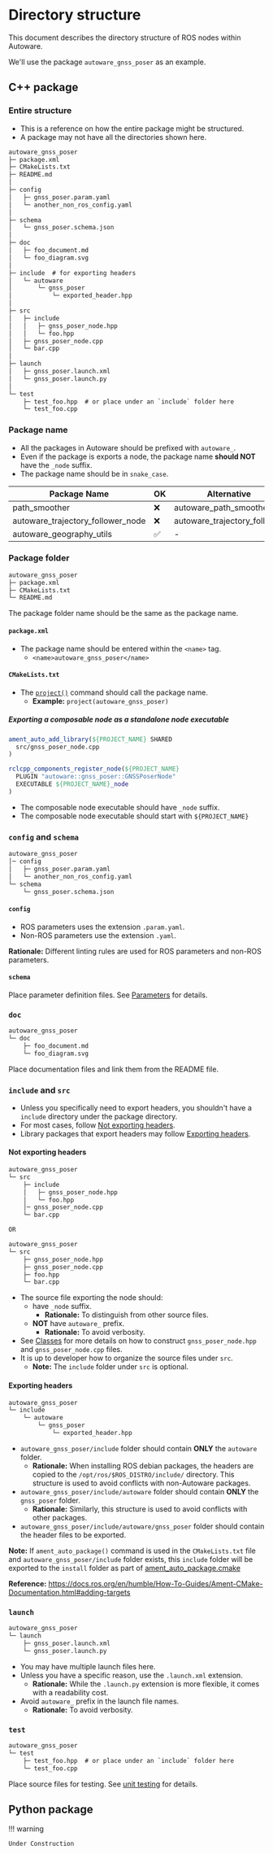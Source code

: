 # Directory structure

This document describes the directory structure of ROS nodes within Autoware.

We'll use the package `autoware_gnss_poser` as an example.

## C++ package

### Entire structure

- This is a reference on how the entire package might be structured.
- A package may not have all the directories shown here.

```txt
autoware_gnss_poser
├─ package.xml
├─ CMakeLists.txt
├─ README.md
│
├─ config
│   ├─ gnss_poser.param.yaml
│   └─ another_non_ros_config.yaml
│
├─ schema
│   └─ gnss_poser.schema.json
│
├─ doc
│   ├─ foo_document.md
│   └─ foo_diagram.svg
│
├─ include  # for exporting headers
│   └─ autoware
│       └─ gnss_poser
│           └─ exported_header.hpp
│
├─ src
│   ├─ include
│   │   ├─ gnss_poser_node.hpp
│   │   └─ foo.hpp
│   ├─ gnss_poser_node.cpp
│   └─ bar.cpp
│
├─ launch
│   ├─ gnss_poser.launch.xml
│   └─ gnss_poser.launch.py
│
└─ test
    ├─ test_foo.hpp  # or place under an `include` folder here
    └─ test_foo.cpp
```

### Package name

- All the packages in Autoware should be prefixed with `autoware_`.
- Even if the package is exports a node, the package name **should NOT** have the `_node` suffix.
- The package name should be in `snake_case`.

| Package Name                      | OK  | Alternative                  |
| --------------------------------- | --- | ---------------------------- |
| path_smoother                     | ❌  | autoware_path_smoother       |
| autoware_trajectory_follower_node | ❌  | autoware_trajectory_follower |
| autoware_geography_utils          | ✅  | -                            |

### Package folder

```txt
autoware_gnss_poser
├─ package.xml
├─ CMakeLists.txt
└─ README.md
```

The package folder name should be the same as the package name.

#### `package.xml`

- The package name should be entered within the `<name>` tag.
  - `<name>autoware_gnss_poser</name>`

#### `CMakeLists.txt`

- The [`project()`](https://cmake.org/cmake/help/latest/command/project.html) command should call the package name.
  - **Example:** `project(autoware_gnss_poser)`

##### Exporting a composable node as a standalone node executable

```cmake
ament_auto_add_library(${PROJECT_NAME} SHARED
  src/gnss_poser_node.cpp
)

rclcpp_components_register_node(${PROJECT_NAME}
  PLUGIN "autoware::gnss_poser::GNSSPoserNode"
  EXECUTABLE ${PROJECT_NAME}_node
)
```

- The composable node executable should have `_node` suffix.
- The composable node executable should start with `${PROJECT_NAME}`

### `config` and `schema`

```txt
autoware_gnss_poser
│─ config
│   ├─ gnss_poser.param.yaml
│   └─ another_non_ros_config.yaml
└─ schema
    └─ gnss_poser.schema.json
```

#### `config`

- ROS parameters uses the extension `.param.yaml`.
- Non-ROS parameters use the extension `.yaml`.

**Rationale:** Different linting rules are used for ROS parameters and non-ROS parameters.

#### `schema`

Place parameter definition files. See [Parameters](./parameters.md) for details.

### `doc`

```txt
autoware_gnss_poser
└─ doc
    ├─ foo_document.md
    └─ foo_diagram.svg
```

Place documentation files and link them from the README file.

### `include` and `src`

- Unless you specifically need to export headers, you shouldn't have a `include` directory under the package directory.
- For most cases, follow [Not exporting headers](#not-exporting-headers).
- Library packages that export headers may follow [Exporting headers](#exporting-headers).

#### Not exporting headers

```txt
autoware_gnss_poser
└─ src
    ├─ include
    │   ├─ gnss_poser_node.hpp
    │   └─ foo.hpp
    │─ gnss_poser_node.cpp
    └─ bar.cpp

OR

autoware_gnss_poser
└─ src
    ├─ gnss_poser_node.hpp
    ├─ gnss_poser_node.cpp
    ├─ foo.hpp
    └─ bar.cpp
```

- The source file exporting the node should:
  - have `_node` suffix.
    - **Rationale:** To distinguish from other source files.
  - **NOT** have `autoware_` prefix.
    - **Rationale:** To avoid verbosity.
- See [Classes](../../class-design.md) for more details on how to construct `gnss_poser_node.hpp` and `gnss_poser_node.cpp` files.
- It is up to developer how to organize the source files under `src`.
  - **Note:** The `include` folder under `src` is optional.

#### Exporting headers

```txt
autoware_gnss_poser
└─ include
    └─ autoware
        └─ gnss_poser
            └─ exported_header.hpp
```

- `autoware_gnss_poser/include` folder should contain **ONLY** the `autoware` folder.
  - **Rationale:** When installing ROS debian packages, the headers are copied to the `/opt/ros/$ROS_DISTRO/include/` directory. This structure is used to avoid conflicts with non-Autoware packages.
- `autoware_gnss_poser/include/autoware` folder should contain **ONLY** the `gnss_poser` folder.
  - **Rationale:** Similarly, this structure is used to avoid conflicts with other packages.
- `autoware_gnss_poser/include/autoware/gnss_poser` folder should contain the header files to be exported.

**Note:** If `ament_auto_package()` command is used in the `CMakeLists.txt` file and `autoware_gnss_poser/include` folder exists,
this `include` folder will be exported to the `install` folder as part of [ament_auto_package.cmake](https://github.com/ament/ament_cmake/blob/79cc237f8eb819edf4c1c624b56451e0a05a45f8/ament_cmake_auto/cmake/ament_auto_package.cmake#L62-L66)

**Reference:** <https://docs.ros.org/en/humble/How-To-Guides/Ament-CMake-Documentation.html#adding-targets>

### `launch`

```txt
autoware_gnss_poser
└─ launch
    ├─ gnss_poser.launch.xml
    └─ gnss_poser.launch.py
```

- You may have multiple launch files here.
- Unless you have a specific reason, use the `.launch.xml` extension.
  - **Rationale:** While the `.launch.py` extension is more flexible, it comes with a readability cost.
- Avoid `autoware_` prefix in the launch file names.
  - **Rationale:** To avoid verbosity.

### `test`

```txt
autoware_gnss_poser
└─ test
    ├─ test_foo.hpp  # or place under an `include` folder here
    └─ test_foo.cpp
```

Place source files for testing. See [unit testing](../../testing-guidelines/unit-testing.md) for details.

## Python package

!!! warning

    Under Construction
